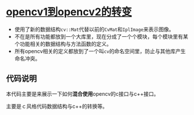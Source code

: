# [opencv1到opencv2的转变](https://docs.opencv.org/3.4.1/df/de5/tutorial_interoperability_with_OpenCV_1.html)

- 使用了新的数据结构`cv::Mat`代替以前的`CvMat`和`IplImage`来表示图像。
- 不在是所有功能都放到一个大库里，现在分成了一个个模块，每个模块里有某个功能相关的数据结构与方法函数的定义。
- 所有opencv相关的定义都放到了一个叫`cv`的命名空间里，防止与其他库产生命名冲突。

## 代码说明
本代码主要是来展示一下如何**混合使用**opencv的c接口与c++接口。

主要是ｃ风格代码数据结构与c++的转换等。

